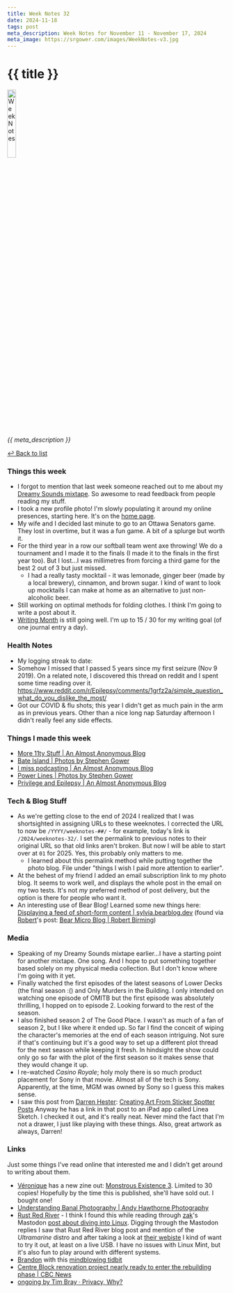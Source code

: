 ```yaml
---
title: Week Notes 32
date: 2024-11-18
tags: post
meta_description: Week Notes for November 11 - November 17, 2024
meta_image: https://srgower.com/images/WeekNotes-v3.jpg
---
```


# {{ title }}

<img src="{{ meta_image }}" width="20%" height="20%" alt="Week Notes" />

*{{ meta_description }}*

[↩ Back to list](/weeknotes/)

### Things this week

- I forgot to mention that last week someone reached out to me about my [Dreamy Sounds mixtape](https://lwgrs.bearblog.dev/dreamy-sounds-mixtape/). So awesome to read feedback from people reading my stuff. 
- I took a new profile photo! I'm slowly populating it around my online presences, starting here. It's on the <a href="/">home page</a>. 
- My wife and I decided last minute to go to an Ottawa Senators game. They lost in overtime, but it was a fun game. A bit of a splurge but worth it. 
- For the third year in a row our softball team went axe throwing! We do a tournament and I made it to the finals (I made it to the finals in the first year too). But I lost...I was millimetres from forcing a third game for the best 2 out of 3 but just missed. 
  - I had a really tasty mocktail - it was lemonade, ginger beer (made by a local brewery), cinnamon, and brown sugar. I kind of want to look up mocktails I can make at home as an alternative to just non-alcoholic beer.
- Still working on optimal methods for folding clothes. I think I'm going to write a post about it. 
- [Writing Month](https://writingmonth.org) is still going well. I'm up to 15 / 30 for my writing goal (of one journal entry a day). 

### Health Notes 

- My logging streak to date: 
- Somehow I missed that I passed 5 years since my first seizure (Nov 9 2019). On a related note, I discovered this thread on reddit and I spent some time reading over it. https://www.reddit.com/r/Epilepsy/comments/1grfz2a/simple_question_what_do_you_dislike_the_most/ 
- Got our COVID & flu shots; this year I didn't get as much pain in the arm as in previous years. Other than a nice long nap Saturday afternoon I didn't really feel any side effects. 

### Things I made this week

- [More 11ty Stuff | An Almost Anonymous Blog](https://lwgrs.bearblog.dev/more-11ty-stuff/) 
- [Bate Island | Photos by Stephen Gower](https://photos.srgower.com/2024/bate-island/) 
- [I miss podcasting | An Almost Anonymous Blog](https://lwgrs.bearblog.dev/podcasting/) 
- [Power Lines | Photos by Stephen Gower](https://photos.srgower.com/2024/power-lines/) 
- [Privilege and Epilepsy | An Almost Anonymous Blog](https://lwgrs.bearblog.dev/privilege-and-epilepsy/)

### Tech & Blog Stuff

- As we're getting close to the end of 2024 I realized that I was shortsighted in assigning URLs to these weeknotes. I corrected the URL to now be `/YYYY/weeknotes-##/` - for example, today's link is `/2024/weeknotes-32/`. I set the permalink to previous notes to their original URL so that old links aren't broken. But now I will be able to start over at `01` for 2025. Yes, this probably only matters to me.
  - I learned about this permalink method while putting together the photo blog. File under "things I wish I paid more attention to earlier". 
- At the behest of my friend I added an email subscription link to my photo blog. It seems to work well, and displays the whole post in the email on my two tests. It's not *my* preferred method of post delivery, but the option is there for people who want it.
- An interesting use of Bear Blog! Learned some new things here: [Displaying a feed of short-form content | sylvia.bearblog.dev](https://sylvia.bearblog.dev/short-form-content/) (found via <a href="https://social.lol/@birming" class="nametag">Robert</a>'s post: [Bear Micro Blog | Robert Birming](https://birming.com/bear-micro-blog/))

### Media

- Speaking of my Dreamy Sounds mixtape earlier...I have a starting point for another mixtape. One song. And I hope to put something together based solely on my physical media collection. But I don't know where I'm going with it yet. 
- Finally watched the first episodes of the latest seasons of Lower Decks (the final season :() and Only Murders in the Building. I only intended on watching one episode of OMITB but the first episode was absolutely thrilling, I hopped on to episode 2. Looking forward to the rest of the season. 
- I also finished season 2 of The Good Place. I wasn't as much of a fan of season 2, but I like where it ended up. So far I find the conceit of wiping the character's memories at the end of each season intriguing. Not sure if that's continuing but it's a good way to set up a different plot thread for the next season while keeping it fresh. In hindsight the show could only go so far with the plot of the first season so it makes sense that they would change it up.  
- I re-watched *Casino Royale*; holy moly there is so much product placement for Sony in that movie. Almost all of the tech is Sony. Apparently, at the time, MGM was owned by Sony so I guess this makes sense. 
- I saw this post from <a href="https://dhester.blog" class="nametag">Darren Hester</a>: [Creating Art From Sticker Spotter Posts](https://dhester.blog/post/creating-art-from-sticker-spotter-posts) Anyway he has a link in that post to an iPad app called Linea Sketch. I checked it out, and it's really neat. Never mind the fact that I'm not a drawer, I just like playing with these things. Also, great artwork as always, Darren!

### Links

Just some things I've read online that interested me and I didn't get around to writing about them.

-  <a href="https://veronique.ink" class="nametag">Véronique</a> has a new zine out: [Monstrous Existence 3](https://buymeacoffee.com/veronique/e/329887). Limited to 30 copies! Hopefully by the time this is published, she'll have sold out. I bought one! 
- [Understanding Banal Photography | Andy Hawthorne Photography](https://andyhawthorne.co.uk/understanding-banal-photography/) 
- [Rust Red River](https://rustredriver.com/blog/20241025-cyberia-moving-to-linux.html) - I think I found this while reading through <a href="https://html-chunder.neocities.org/" class="nametag">zak</a>'s Mastodon [post about diving into Linux](https://html-chunder.neocities.org/quick-post/202411121816/). Digging through the Mastodon replies I saw that Rust Red River blog post and mention of the *Ultramarine* distro and after taking a look at [their webiste](https://ultramarine-linux.org/) I kind of want to try it out, at least on a live USB. I have no issues with Linux Mint, but it's also fun to play around with different systems. 
- <a href="https://500.social/@Brandon/" class="nametag">Brandon</a> with this [mindblowing tidbit](https://500.social/@Brandon/113485776247290551) 
- [Centre Block renovation project nearly ready to enter the rebuilding phase | CBC News](https://www.cbc.ca/news/politics/centre-block-renovation-update-1.7383605) 
- [ongoing by Tim Bray · Privacy, Why?](https://www.tbray.org/ongoing/When/202x/2024/11/14/Why-Privacy)

